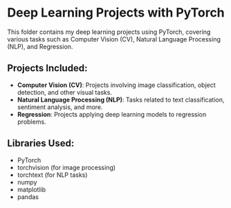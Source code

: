 # Deep Learning Projects with PyTorch

This folder contains my deep learning projects using PyTorch, covering various tasks such as Computer Vision (CV), Natural Language Processing (NLP), and Regression.

## Projects Included:

- **Computer Vision (CV)**: Projects involving image classification, object detection, and other visual tasks.
- **Natural Language Processing (NLP)**: Tasks related to text classification, sentiment analysis, and more.
- **Regression**: Projects applying deep learning models to regression problems.

## Libraries Used:
- PyTorch
- torchvision (for image processing)
- torchtext (for NLP tasks)
- numpy
- matplotlib
- pandas

